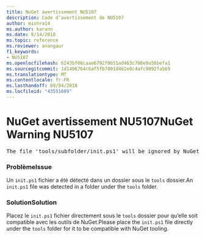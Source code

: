 ```yaml
---
title: NuGet avertissement NU5107
description: Code d’avertissement de NU5107
author: mishra14
ms.author: karann
ms.date: 8/14/2018
ms.topic: reference
ms.reviewer: anangaur
f1_keywords:
- NU5107
ms.openlocfilehash: 6243bf08caae6792f0b51ad463c708e9a56befa1
ms.sourcegitcommit: 1d1406764c6af5fb7801d462e0c4afc9092fa569
ms.translationtype: MT
ms.contentlocale: fr-FR
ms.lasthandoff: 09/04/2018
ms.locfileid: "43551609"
---
```

# <a name="nuget-warning-nu5107"></a><span data-ttu-id="dcd75-103">NuGet avertissement NU5107</span><span class="sxs-lookup"><span data-stu-id="dcd75-103">NuGet Warning NU5107</span></span>
<pre>The file 'tools/subfolder/init.ps1' will be ignored by NuGet because it is not directly under 'tools' folder. Place the file directly under 'tools' folder.</pre>

### <a name="issue"></a><span data-ttu-id="dcd75-104">Problème</span><span class="sxs-lookup"><span data-stu-id="dcd75-104">Issue</span></span>

<span data-ttu-id="dcd75-105">Un `init.ps1` fichier a été détecté dans un dossier sous le `tools` dossier.</span><span class="sxs-lookup"><span data-stu-id="dcd75-105">An `init.ps1` file was detected in a folder under the `tools` folder.</span></span>


### <a name="solution"></a><span data-ttu-id="dcd75-106">Solution</span><span class="sxs-lookup"><span data-stu-id="dcd75-106">Solution</span></span>

<span data-ttu-id="dcd75-107">Placez le `init.ps1` fichier directement sous le `tools` dossier pour qu’elle soit compatible avec les outils de NuGet.</span><span class="sxs-lookup"><span data-stu-id="dcd75-107">Please place the `init.ps1` file directly under the `tools` folder for it to be compatible with NuGet tooling.</span></span>

